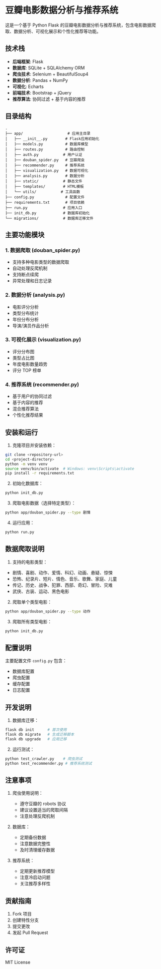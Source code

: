 # 豆瓣电影数据分析与推荐系统

这是一个基于 Python Flask 的豆瓣电影数据分析与推荐系统，包含电影数据爬取、数据分析、可视化展示和个性化推荐等功能。

## 技术栈

- **后端框架**: Flask
- **数据库**: SQLite + SQLAlchemy ORM
- **爬虫技术**: Selenium + BeautifulSoup4
- **数据分析**: Pandas + NumPy
- **可视化**: Echarts
- **前端技术**: Bootstrap + jQuery
- **推荐算法**: 协同过滤 + 基于内容的推荐

## 目录结构

```
.
├── app/                    # 应用主目录
│   ├── __init__.py        # Flask应用初始化
│   ├── models.py          # 数据库模型
│   ├── routes.py          # 路由控制
│   ├── auth.py           # 用户认证
│   ├── douban_spider.py   # 豆瓣爬虫
│   ├── recommender.py     # 推荐系统
│   ├── visualization.py   # 数据可视化
│   ├── analysis.py        # 数据分析
│   ├── static/           # 静态文件
│   ├── templates/        # HTML模板
│   └── utils/           # 工具函数
├── config.py              # 配置文件
├── requirements.txt       # 项目依赖
├── run.py                # 应用入口
├── init_db.py            # 数据库初始化
└── migrations/           # 数据库迁移文件
```

## 主要功能模块

### 1. 数据爬取 (douban_spider.py)

- 支持多种电影类型的数据爬取
- 自动处理反爬机制
- 支持断点续爬
- 异常处理和日志记录

### 2. 数据分析 (analysis.py)

- 电影评分分析
- 类型分布统计
- 年份分布分析
- 导演/演员作品分析

### 3. 可视化展示 (visualization.py)

- 评分分布图
- 类型占比图
- 年度电影数量趋势
- 评分 TOP 榜单

### 4. 推荐系统 (recommender.py)

- 基于用户的协同过滤
- 基于内容的推荐
- 混合推荐算法
- 个性化推荐结果

## 安装和运行

1. 克隆项目并安装依赖：

```bash
git clone <repository-url>
cd <project-directory>
python -m venv venv
source venv/bin/activate  # Windows: venv\Scripts\activate
pip install -r requirements.txt
```

2. 初始化数据库：

```bash
python init_db.py
```

3. 爬取电影数据（选择特定类型）：

```bash
python app/douban_spider.py --type 剧情
```

4. 运行应用：

```bash
python run.py
```

## 数据爬取说明

1. 支持的电影类型：

- 剧情、喜剧、动作、爱情、科幻、动画、悬疑、惊悚
- 恐怖、纪录片、短片、情色、音乐、歌舞、家庭、儿童
- 传记、历史、战争、犯罪、西部、奇幻、冒险、灾难
- 武侠、古装、运动、黑色电影

2. 爬取单个类型电影：

```bash
python app/douban_spider.py --type 动作
```

3. 爬取所有类型电影：

```bash
python init_db.py
```

## 配置说明

主要配置文件 `config.py` 包含：

- 数据库配置
- 爬虫配置
- 缓存配置
- 日志配置

## 开发说明

1. 数据库迁移：

```bash
flask db init      # 首次使用
flask db migrate   # 生成迁移脚本
flask db upgrade   # 应用迁移
```

2. 运行测试：

```bash
python test_crawler.py    # 爬虫测试
python test_recommender.py # 推荐系统测试
```

## 注意事项

1. 爬虫使用说明：

   - 遵守豆瓣的 robots 协议
   - 建议设置适当的爬取间隔
   - 注意处理反爬机制

2. 数据库：

   - 定期备份数据
   - 注意数据完整性
   - 及时清理缓存数据

3. 推荐系统：
   - 定期更新推荐模型
   - 注意冷启动问题
   - 关注推荐多样性

## 贡献指南

1. Fork 项目
2. 创建特性分支
3. 提交更改
4. 发起 Pull Request

## 许可证

MIT License
